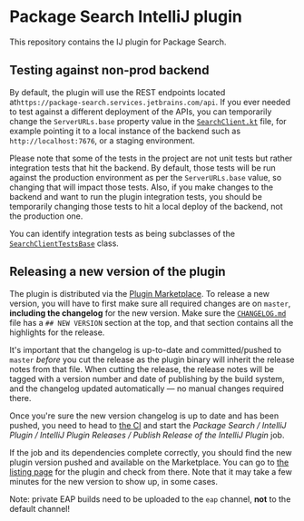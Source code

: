 # Package Search IntelliJ plugin

This repository contains the IJ plugin for Package Search.

## Testing against non-prod backend
By default, the plugin will use the REST endpoints located at`https://package-search.services.jetbrains.com/api`. If you ever needed to
test against a different deployment of the APIs, you can temporarily change the `ServerURLs.base` property value in the
[`SearchClient.kt`](src/main/kotlin/com/jetbrains/packagesearch/intellij/plugin/api/SearchClient.kt) file, for example pointing it to a local
instance of the backend such as `http://localhost:7676`, or a staging environment.

Please note that some of the tests in the project are not unit tests but rather integration tests that hit the backend. By default, those
tests will be run against the production environment as per the `ServerURLs.base` value, so changing that will impact those tests. Also, if you
make changes to the backend and want to run the plugin integration tests, you should be temporarily changing those tests to hit a local deploy
of the backend, not the production one.

You can identify integration tests as being subclasses of the 
[`SearchClientTestsBase`](src/test/kotlin/com/jetbrains/packagesearch/intellij/plugin/api/SearchClientTestsBase.kt) class.

## Releasing a new version of the plugin
The plugin is distributed via the [Plugin Marketplace](https://plugins.jetbrains.com/plugin/12507-package-search/). To release a new version, you
will have to first make sure all required changes are on `master`, **including the changelog** for the new version. Make sure the
[`CHANGELOG.md`](CHANGELOG.md) file has a `## NEW VERSION` section at the top, and that section contains all the highlights for the release.

It's important that the changelog is up-to-date and committed/pushed to `master` _before_ you cut the release as the plugin binary will inherit
the release notes from that file. When cutting the release, the release notes will be tagged with a version number and date of publishing by the
build system, and the changelog updated automatically — no manual changes required there.

Once you're sure the new version changelog is up to date and has been pushed, you need to head to
[the CI](https://buildserver.labs.intellij.net/buildConfiguration/kpm_intellij_release_publish?branch=%3Cdefault%3E) and start the
_Package Search / IntelliJ Plugin / IntelliJ Plugin Releases / Publish Release of the IntelliJ Plugin_ job.

If the job and its dependencies complete correctly, you should find the new plugin version pushed and available on the Marketplace. You can go to
[the listing page](https://plugins.jetbrains.com/plugin/edit?pluginId=12507) for the plugin and check from there. Note that it may take a few minutes
for the new version to show up, in some cases.

Note: private EAP builds need to be uploaded to the `eap` channel, **not** to the default channel!
